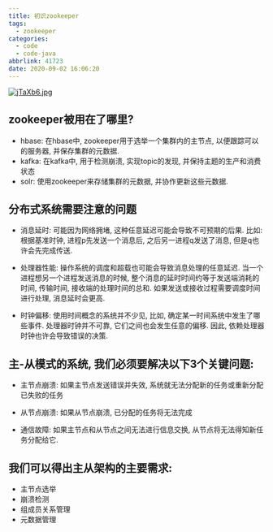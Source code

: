 ```yaml
---
title: 初识zookeeper
tags:
  - zookeeper
categories:
  - code
  - code-java
abbrlink: 41723
date: 2020-09-02 16:06:20
---
```

[![jTaXb6.jpg](https://s1.ax1x.com/2022/07/19/jTaXb6.jpg)](https://imgtu.com/i/jTaXb6)

<!--more-->

## zookeeper被用在了哪里?

- hbase: 在hbase中, zookeeper用于选举一个集群内的主节点, 以便跟踪可以的服务器, 并保存集群的元数据.
- kafka: 在kafka中, 用于检测崩溃, 实现topic的发现, 并保持主题的生产和消费状态
- solr: 使用zookeeper来存储集群的元数据, 并协作更新这些元数据.


## 分布式系统需要注意的问题

- 消息延时: 可能因为网络拥堵, 这种任意延迟可能会导致不可预期的后果. 比如: 根据基准时钟, 进程p先发送一个消息后, 之后另一进程q发送了消息, 但是q也许会先完成传送.

- 处理器性能: 操作系统的调度和超载也可能会导致消息处理的任意延迟. 当一个进程想另一个进程发送消息的时候, 整个消息的延时时间约等于发送端消耗的时间, 传输时间, 接收端的处理时间的总和. 如果发送或接收过程需要调度时间进行处理, 消息延时会更高.

- 时钟偏移: 使用时间概念的系统并不少见, 比如, 确定某一时间系统中发生了哪些事件. 处理器时钟并不可靠, 它们之间也会发生任意的偏移. 因此, 依赖处理器时钟也许会导致错误的决策.


## 主-从模式的系统, 我们必须要解决以下3个关键问题:

- 主节点崩溃: 如果主节点发送错误并失效, 系统就无法分配新的任务或重新分配已失败的任务

- 从节点崩溃: 如果从节点崩溃, 已分配的任务将无法完成

- 通信故障: 如果主节点和从节点之间无法进行信息交换, 从节点将无法得知新任务分配给它.


## 我们可以得出主从架构的主要需求:

- 主节点选举
- 崩溃检测
- 组成员关系管理
- 元数据管理






























